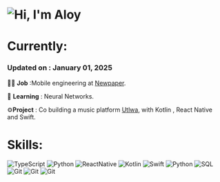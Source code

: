 # ![Hi, I'm Aloy](https://readme-typing-svg.demolab.com?color=%2336BCF7&size=21&duration=2000&center=true&vCenter=true&multiline=true&width=750&height=40&lines=Hi%2C+I'm+Aloy.+I+am+an+Engineer;+;+;+)

# Currently:
### Updated on : January 01, 2025</span></sub> <br/>


   👨‍💻 **Job** :Mobile engineering at [Newpaper](https://newpaper.app). <br/>
  
   📖 **Learning** : Neural Networks.<br/>
  
   ⚙**Project** : Co building a music platform [Utlwa](https://utlwa.app), with Kotlin , React Native and Swift.


# Skills:

![TypeScript](https://img.shields.io/badge/TypeScript-05122A?style=plastic&logo=TypeScript&logoColor=3776AB)
![Python](https://img.shields.io/badge/Python-05122A?style=plastic&logo=Python&logoColor=3776AB)
![ReactNative](https://img.shields.io/badge/ReactNative-05122A?style=plastic&logo=React&logoColor=3776AB)
![Kotlin](https://img.shields.io/badge/kotlin-05122A?style=plastic&logo=Kotlin&logoColor=FF4400)
![Swift](https://img.shields.io/badge/swift-05122A?style=plastic&logo=swift&logoColor=FF4400)
![Python](https://img.shields.io/badge/PostgreSQL-05122A?style=plastic&logo=PostgreSQL&logoColor=3776AB)
![SQL](https://custom-icon-badges.herokuapp.com/badge/SQL-05122A?&style=plastic&logo=database&logoColor=025E8C)
![Git](https://img.shields.io/badge/supabase-05122A?style=plastic&logo=supabase&logoColor=1C8139)
![Git](https://img.shields.io/badge/firebase-05122A?style=plastic&logo=Firebase&logoColor=F7F701)
![Git](https://img.shields.io/badge/git-05122A?style=plastic&logo=git&logoColor=FF4400)





